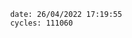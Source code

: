 

                date: 26/04/2022 17:19:55
                cycles: 111060

                         